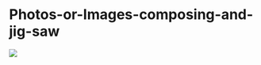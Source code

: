 Photos-or-Images-composing-and-jig-saw
======================================
<img src="Photos-or-Images-composing-and-jig-saw/iosP.png" />
